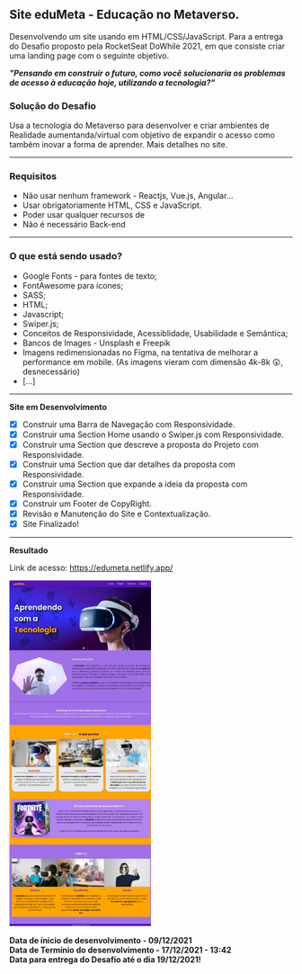 ## Site eduMeta - Educação no Metaverso.

Desenvolvendo um site usando em HTML/CSS/JavaScript. Para a entrega do Desafio proposto pela RocketSeat DoWhile 2021, em que consiste criar uma landing page com o seguinte objetivo.

***"Pensando em construir o futuro, como você solucionaria os problemas de acesso à educação hoje, utilizando a tecnologia?"***

### Solução do Desafio
Usa a tecnologia do Metaverso para desenvolver e criar ambientes de Realidade aumentanda/virtual com objetivo de expandir o acesso como também inovar a forma de aprender. Mais detalhes no site.
<hr>

### Requisitos

* Não usar nenhum framework - Reactjs, Vue.js, Angular...
* Usar obrigatoriamente HTML, CSS e JavaScript.
* Poder usar qualquer recursos de
* Não é necessário Back-end

<hr>

### O que está sendo usado?
* Google Fonts - para fontes de texto;
* FontAwesome para ícones;
* SASS;
* HTML;
* Javascript;
* Swiper.js;
* Conceitos de Responsividade, Acessiblidade, Usabilidade e Semântica;
* Bancos de Images - Unsplash e Freepik
* Imagens redimensionadas no Figma, na tentativa de melhorar a performance em mobile. (As imagens vieram com dimensão 4k-8k 😲, desnecessário)
* [...]

<hr>

**Site em Desenvolvimento**
- [x] Construir uma Barra de Navegação com Responsividade.
- [X] Construir uma Section Home usando o Swiper.js com Responsividade.
- [X] Construir uma Section que descreve a proposta do Projeto com Responsividade. 
- [X] Construir uma Section que dar detalhes da proposta com Responsividade. 
- [X] Construir uma Section que expande a ideia da proposta com Responsividade.
- [X] Construir um Footer de CopyRight.
- [X] Revisão e Manutenção do Site e Contextualização.
- [X] Site Finalizado!

<hr>

**Resultado**

Link de acesso: https://edumeta.netlify.app/

<img src="./Assets/img/landing_page.png" width="50%">

**Data de ínicio de desenvolvimento - 09/12/2021**<br>
**Data de Termínio do desenvolvimento - 17/12/2021 - 13:42**<br>
**Data para entrega do Desafio até o dia 19/12/2021!**
